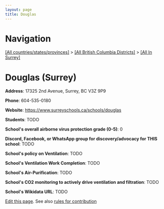 ```yaml
---
layout: page
title: Douglas
---
```

# Navigation

[[All countries/states/provinces]](../../..) > [[All British Columbia Districts]](../..) > [[All In Surrey]](..)

# Douglas (Surrey)

**Address**: 17325 2nd Avenue, Surrey, BC V3Z 9P9

**Phone**: 604-535-0180

**Website**: <https://www.surreyschools.ca/schools/douglas>

**Students**: TODO

**School's overall airborne virus protection grade (0-5)**: 0

**Discord, Facebook, or WhatsApp group for discovery/advocacy for THIS school**: TODO

**School's policy on Ventilation**: TODO

**School's Ventilation Work Completion**: TODO

**School's Air-Purification**: TODO

**School's CO2 monitoring to actively drive ventilation and filtration**: TODO

**School's Wikidata URL**: TODO


[Edit this page](https://github.com/ventilate-schools/BC/edit/main/./Surrey/Douglas.md). See also [rules for contribution](../../../contribution-rules/)